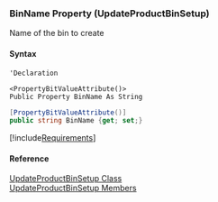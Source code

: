 ﻿### BinName Property (UpdateProductBinSetup)

Name of the bin to create

#### Syntax

```vbnet
'Declaration

<PropertyBitValueAttribute()>
Public Property BinName As String
```

```csharp
[PropertyBitValueAttribute()]
public string BinName {get; set;}
```

[!include[Requirements](../partials/requirements.md)]

#### Reference

[UpdateProductBinSetup Class](FChoice.Toolkits.Clarify~FChoice.Toolkits.Clarify.Interfaces.UpdateProductBinSetup.md)  
[UpdateProductBinSetup Members](FChoice.Toolkits.Clarify~FChoice.Toolkits.Clarify.Interfaces.UpdateProductBinSetup_members.md)